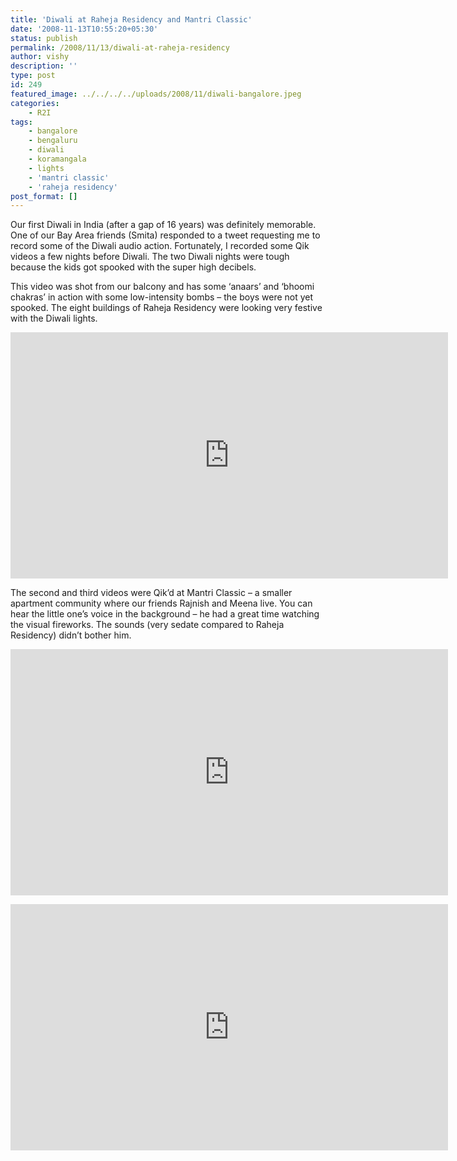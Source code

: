 ```yaml
---
title: 'Diwali at Raheja Residency and Mantri Classic'
date: '2008-11-13T10:55:20+05:30'
status: publish
permalink: /2008/11/13/diwali-at-raheja-residency
author: vishy
description: ''
type: post
id: 249
featured_image: ../../../../uploads/2008/11/diwali-bangalore.jpeg
categories: 
    - R2I
tags:
    - bangalore
    - bengaluru
    - diwali
    - koramangala
    - lights
    - 'mantri classic'
    - 'raheja residency'
post_format: []
---
```

Our first Diwali in India (after a gap of 16 years) was definitely memorable. One of our Bay Area friends (Smita) responded to a tweet requesting me to record some of the Diwali audio action. Fortunately, I recorded some Qik videos a few nights before Diwali. The two Diwali nights were tough because the kids got spooked with the super high decibels.

This video was shot from our balcony and has some ‘anaars’ and ‘bhoomi chakras’ in action with some low-intensity bombs – the boys were not yet spooked. The eight buildings of Raheja Residency were looking very festive with the Diwali lights.

<span class="embed-youtube" style="text-align:center; display: block;"><iframe allowfullscreen="true" class="youtube-player" height="394" src="https://www.youtube.com/embed/WaQXm12-vFc?version=3&rel=1&fs=1&autohide=2&showsearch=0&showinfo=1&iv_load_policy=1&wmode=transparent" style="border:0;" type="text/html" width="700"></iframe></span>

The second and third videos were Qik’d at Mantri Classic – a smaller apartment community where our friends Rajnish and Meena live. You can hear the little one’s voice in the background – he had a great time watching the visual fireworks. The sounds (very sedate compared to Raheja Residency) didn’t bother him.

<span class="embed-youtube" style="text-align:center; display: block;"><iframe allowfullscreen="true" class="youtube-player" height="394" src="https://www.youtube.com/embed/pmBXBS7LVqQ?version=3&rel=1&fs=1&autohide=2&showsearch=0&showinfo=1&iv_load_policy=1&wmode=transparent" style="border:0;" type="text/html" width="700"></iframe></span>

<span class="embed-youtube" style="text-align:center; display: block;"><iframe allowfullscreen="true" class="youtube-player" height="394" src="https://www.youtube.com/embed/lZ9KR0rTy9I?version=3&rel=1&fs=1&autohide=2&showsearch=0&showinfo=1&iv_load_policy=1&wmode=transparent" style="border:0;" type="text/html" width="700"></iframe></span>

